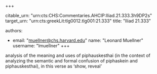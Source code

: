 +++


citable_urn: "urn:cts:CHS:Commentaries.AHCIP:Iliad.21.333.3h9DP2s"
target_urn: "urn:cts:greekLit:tlg0012.tlg001:21.333"
title: "Iliad 21.333"

authors:
- email: "muellner@chs.harvard.edu"
  name: "Leonard Muellner"
  username: "lmuellner"
+++

<p>analysis of the meaning and uses of piphauskesthai (in the context of analyzing the semantic and formal confusion of piphaskein and piphauskesthai), in this verse as ‘show, reveal’</p>